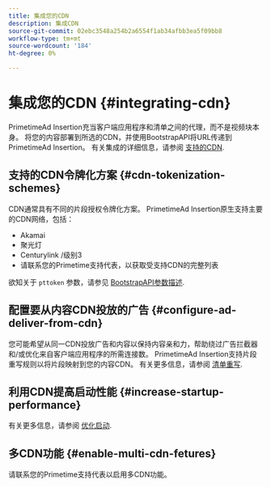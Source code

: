 ```yaml
---
title: 集成您的CDN
description: 集成CDN
source-git-commit: 02ebc3548a254b2a6554f1ab34afbb3ea5f09bb8
workflow-type: tm+mt
source-wordcount: '184'
ht-degree: 0%

---
```


# 集成您的CDN {#integrating-cdn}

PrimetimeAd Insertion充当客户端应用程序和清单之间的代理，而不是视频块本身。 将您的内容部署到所选的CDN，并使用BootstrapAPI将URL传递到PrimetimeAd Insertion。 有关集成的详细信息，请参阅 [支持的CDN](/help/primetime-ad-insertion/technical-reference/supported-cdns.md).

## 支持的CDN令牌化方案 {#cdn-tokenization-schemes}

CDN通常具有不同的片段授权令牌化方案。 PrimetimeAd Insertion原生支持主要的CDN网络，包括：

* Akamai
* 聚光灯
* Centurylink /级别3
* 请联系您的Primetime支持代表，以获取受支持CDN的完整列表

欲知关于 `pttoken` 参数，请参见 [BootstrapAPI参数描述](/help/primetime-ad-insertion/technical-reference/bootstrap-api.md#parameter-description).

## 配置要从内容CDN投放的广告 {#configure-ad-deliver-from-cdn}

您可能希望从同一CDN投放广告和内容以保持内容亲和力，帮助绕过广告拦截器和/或优化来自客户端应用程序的所需连接数。 PrimetimeAd Insertion支持片段重写规则以将片段映射到您的内容CDN。 有关更多信息，请参阅 [清单重写](/help/primetime-ad-insertion/technical-reference/manifest-rewriting.md).

## 利用CDN提高启动性能 {#increase-startup-performance}

有关更多信息，请参阅 [优化启动](/help/primetime-ad-insertion/best-practices/optimize-video-startup-time.md).

## 多CDN功能 {#enable-multi-cdn-fetures}

请联系您的Primetime支持代表以启用多CDN功能。
